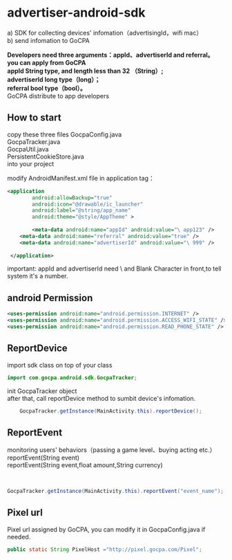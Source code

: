advertiser-android-sdk
======================
a)	SDK for collecting devices' infomation（advertisingId，wifi mac）<br />
b)	send infomation to GoCPA<br />

**Developers need three arguments：appId、advertiserId and referral。 you can apply from GoCPA**<br />
**appId String type, and length less than 32 （String）;**<br />
**advertiserId long type（long）；**<br />
**referral bool type（bool）。**<br />
GoCPA distribute to app developers<br />

How to start
-----------------------------------  
copy these three files
GocpaConfig.java<br />
GocpaTracker.java<br />
GocpaUtil.java<br />
PersistentCookieStore.java<br />
into your project<br />

modify AndroidManifest.xml file in application tag：
```xml
<application
        android:allowBackup="true"
        android:icon="@drawable/ic_launcher"
        android:label="@string/app_name"
        android:theme="@style/AppTheme" >
        
        <meta-data android:name="appId" android:value="\ app123" /> 
 	<meta-data android:name="referral" android:value="true" /> 
 	<meta-data android:name="advertiserId" android:value="\ 999" /> 
 	
 </application>
``` 		
important: appId and advertiserId need \ and Blank Character in front,to tell system it's a number.

android Permission
------------------------
```xml
<uses-permission android:name="android.permission.INTERNET" />
<uses-permission android:name="android.permission.ACCESS_WIFI_STATE" />
<uses-permission android:name="android.permission.READ_PHONE_STATE" />
``` 	

ReportDevice
-----------------------------------  
import sdk class on top of your class

```java
import com.gocpa.android.sdk.GocpaTracker;

```
init GocpaTracker object <br />
after that, call reportDevice method to sumbit device's infomation.
```java
    GocpaTracker.getInstance(MainActivity.this).reportDevice();

```

ReportEvent
----------------------------------- 
monitoring users' behaviors（passing a game level、buying acting etc.）<br />
reportEvent(String event)<br />
reportEvent(String event,float amount,String currency)<br />
<br />
```java

GocpaTracker.getInstance(MainActivity.this).reportEvent("event_name");

```


Pixel url
------------------------------------
Pixel url assigned by GoCPA, you can modify it in GocpaConfig.java if needed.
```java
public static String PixelHost ="http://pixel.gocpa.com/Pixel";

```
